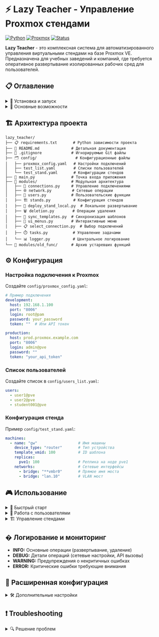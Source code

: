 # ⚡ Lazy Teacher - Управление Proxmox стендами

[![Python](https://img.shields.io/badge/Python-3.7+-blue.svg)](https://www.python.org/downloads/)
[![Proxmox](https://img.shields.io/badge/Proxmox-API-orange.svg)](https://pve.proxmox.com/)
[![Status](https://img.shields.io/badge/Status-Production%20Ready-green.svg)]()

**Lazy Teacher** - это комплексная система для автоматизированного управления виртуальными стендами на базе Proxmox VE. Предназначена для учебных заведений и компаний, где требуется оперативное развертывание изолированных рабочих сред для пользователей.

## 📋 Оглавление

<details>
<summary>🔧 Установка и запуск</summary>

### Требования системы
```
🐧 Linux (Ubuntu/Debian/CentOS)
🐍 Python 3.7+
📡 Доступ к Proxmox VE серверу
```

### Установка зависимостей
```bash
# Рекомендуемый способ - установка из requirements.txt
pip install -r requirements.txt

# Или установка вручную основных пакетов:
pip install proxmoxer>=2.0.0 rich>=12.0.0 PyYAML>=6.0
```

### Первый запуск
```bash
cd /path/to/lazy_teacher
python3 main.py
```
</details>

<details>
<summary>🎯 Основные возможности</summary>

### Управление пользователями
- ➕ Создание пользователей PVE
- 🚫 Отключение/удаление пользователей
- 👥 Импорт списка пользователей из YAML

### Управление стендами
- 🏗️ Развертывание виртуальных сред
- 🔄 Синхронизация шаблонов VM
- 🗑️ Очистка и удаление стендов

### Сетевое управление
- 🌐 Создание виртуальных мостов
- 🔒 Изоляция сетевых сред
- ⚡ Автоматическая настройка сети

### Мониторинг и логи
- 📊 Детальная трассировка операций
- ⏱️ Тайминги выполнения задач
- 🔍 Структурированное логирование

</details>

## 🏗️ Архитектура проекта

```
lazy_teacher/
├── 📋 requirements.txt       # Python зависимости проекта
├── 📖 README.md              # Детальная документация
├── 🚫 .gitignore             # Игнорируемые Git файлы
├── 🗂️ config/                 # Конфигурационные файлы
│   ├── proxmox_config.yaml   # Настройки подключений
│   ├── test_list.yaml        # Списки пользователей
│   └── test_stand.yaml       # Конфигурации стендов
├── 🐍 main.py                # Точка входа приложения
├── 📁 modules/               # Модульная архитектура
│   ├── 🔧 connections.py     # Управление подключениями
│   ├── 🌐 network.py         # Сетевые операции
│   ├── 👤 users.py           # Пользовательские функции
│   ├── 🏗️ stands.py          # Конфигурация стендов
│   ├── 🚀 deploy_stand_local.py  # Локальное развертывание
│   ├── 🗑️ deletion.py        # Операции удаления
│   ├── 🔄 sync_templates.py  # Синхронизация шаблонов
│   ├── 🎨 ui_menus.py        # Интерактивные меню
│   ├── 📋 select_connection.py  # Выбор подключений
│   ├── ⏱️ tasks.py           # Управление задачами
│   └── 📊 logger.py          # Центральное логирование
└── 📁 modules/old_func/      # Архив устаревших функций
```

## ⚙️ Конфигурация

### Настройка подключения к Proxmox

Создайте `config/proxmox_config.yaml`:

```yaml
# Пример подключения
development:
  host: 192.168.1.100
  port: "8006"
  login: root@pam
  password: your_password
  token: ""  # Или API токен

production:
  host: prod.proxmox.example.com
  port: "8006"
  login: admin@pve
  password: ""
  token: "your_api_token"
```

### Список пользователей

Создайте список в `config/users_list.yaml`:

```yaml
users:
  - user1@pve
  - user2@pve
  - student001@pve
```

### Конфигурация стенда

Пример `config/test_stand.yaml`:

```yaml
machines:
  - name: "gw"                  # Имя машины
    device_type: "router"       # Тип устройства
    template_vmid: 100          # ID шаблона
    replicas:
      pve1: 100                 # Реплика на ноде pve1
    networks:                   # Сетевые интерфейсы
      - bridge: "**vmbr0"       # Прямое имя моста
      - bridge: "lan.10"        # VLAN мост
```

## 🎮 Использование

<details>
<summary>🚀 Быстрый старт</summary>

1. **Запустите приложение:**
   ```bash
   python3 main.py
   ```

2. **Выберите подключение:**
   - Система покажет доступные соединения
   - Выберите нужное по номеру

3. **Основное меню:**
   - Перейдите в раздел "Управление стендами"
   - Выберите "Развернуть локальный стенд"

4. **Выберите конфигурацию:**
   - Укажите файл стенда
   - Выберите список пользователей
   - Подтвердите развертывание
</details>

<details>
<summary>👥 Работа с пользователями</summary>

### Добавление пользователей
1. **Меню → Управление пользователями → Импорт списка**
2. **Выберите YAML файл со списком пользователей**
3. **Подтвердите создание**

### Удаление пользователя
1. **Меню → Удаление → Удалить стенд пользователя**
2. **Введите имя пользователя:** `student001@pve`
3. **Система автоматически:**
   - Удалит все VM пользователя
   - Очистит сетевые мосты
   - Удалит пользователя

</details>

<details>
<summary>🏗️ Управление стендами</summary>

### Создание стенда
1. **Подготовьте конфигурацию** в `config/stand_config.yaml`
2. **Меню → Стенды → Развернуть стенд**
3. **Выберите файл конфигурации**
4. **Укажите список пользователей**

### Результат развертывания
```
✓ Стенд для user1@pve развернут
✓ Стенд для user2@pve развернут

УСПЕШНО развернуто 2/2 стендов (100.0%)
```

### Удаление стендов
1. **Меню → Удаление → Удалить все стенды**
2. **Выберите список пользователей для удаления**
3. **Система выполнит полную очистку**

</details>

## � Логирование и мониторинг
- **INFO:** Основные операции (развертывание, удаление)
- **DEBUG:** Детали операций (сетевые настройки, API вызовы)
- **WARNING:** Предупреждения о некритичных ошибках
- **ERROR:** Критические ошибки требующие внимания

## 🔧 Расширенная конфигурация

<details>
<summary>🛠️ Дополнительные настройки</summary>

### Настройка сети
- **Автоматическое создание мостов** (vmbr1000+)
- **VLAN поддержка** (bridge.vlan_id)
- **Изоляция сетевых сред**

### Распределенное развертывание
- **Поддержка мульти-нод** в кластере
- **Автоматическая миграция VM**
- **Балансировка нагрузки**

### Шаблоны и синхронизация
- **Автоматическая синхронизация** шаблонов между нодами
- **Версионирование** шаблонов
- **Проверка целостности** перед использованием

</details>

## ❗ Troubleshooting

<details>
<summary>🔍 Решение проблем</summary>

### Ошибка подключения
```
❌ Не удалось подключиться к Proxmox
```
**Решение:**
- Проверьте настройки в `config/proxmox_config.yaml`
- Убедитесь что Proxmox сервер доступен
- Проверьте учетные данные пользователя

### Ошибки развертывания
```
❌ Нет свободных VMID
```
**Решение:**
- Проверьте доступные ID в кластере Proxmox
- Увеличьте диапазон ID в конфигурации

❌ Ошибка создания bridge
```
**Решение:**
- Проверьте права доступа на сетевые настройки
- Убедитесь что мосты не конфликтуют с существующими

</details>

## ✨ Особенности

- 🎯 **Enterprise Architecture** - модульная структура с полным покрытием типизации
- ⏱️ **Performance Monitoring** - OperationTimer для всех критических операций
- 🛡️ **Error Resilience** - graceful handling с подробными логами
- 🎨 **Rich UI** - цветные меню, прогресс-бары, таблицы результатов
- 🔄 **Idempotent Operations** - безопасное повторное выполнение операций
- 📈 **Structured Logging** - JSON-compatible логи для анализа

## 📈 Производительность

- **Быстрое развертывание:** 1-2 минуты на пользователя
- **Масштабируемость:** Поддержка до 1000+ пользователей
- **Надежность:** Автоматическое восстановление после сбоев
- **Мониторинг:** Полная трассировка всех операций

---

## 🚨 Важно!

**Перед запуском в production:**
- ✅ Тестируйте на staging среде
- ✅ Проверьте резервные копии
- ✅ Настройте логирование в соответствии с политиками
- ✅ Убедитесь в корректности конфигурации безопасности

**Документация по API доступна в коде каждого модуля с подробными docstrings.**
